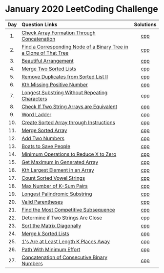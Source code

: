 # January 2020 LeetCoding Challenge

| Day | Question Links | Solutions |
| :-: | :------------- | :-------: |
| 1.  | [Check Array Formation Through Concatenation](https://leetcode.com/explore/challenge/card/january-leetcoding-challenge-2021/579/week-1-january-1st-january-7th/3589/) | [cpp](./01.%20Check%20Array%20Formation%20Through%20Concatenation.cpp) |
| 2.  | [Find a Corresponding Node of a Binary Tree in a Clone of That Tree](https://leetcode.com/explore/challenge/card/january-leetcoding-challenge-2021/579/week-1-january-1st-january-7th/3590/) | [cpp](./02.%20Find%20a%20Corresponding%20Node%20of%20a%20Binary%20Tree%20in%20a%20Clone%20of%20That%20Tree.cpp) |
| 3.  | [Beautiful Arrangement](https://leetcode.com/explore/challenge/card/january-leetcoding-challenge-2021/579/week-1-january-1st-january-7th/3591/) | [cpp](./03.%20Beautiful%20Arrangement.cpp) |
| 4.  | [Merge Two Sorted Lists](https://leetcode.com/explore/challenge/card/january-leetcoding-challenge-2021/579/week-1-january-1st-january-7th/3592/) | [cpp](./04.%20Merge%20Two%20Sorted%20Lists.cpp) |
| 5.  | [Remove Duplicates from Sorted List II](https://leetcode.com/explore/challenge/card/january-leetcoding-challenge-2021/579/week-1-january-1st-january-7th/3593/) | [cpp](./05.%20Remove%20Duplicates%20from%20Sorted%20List%20II.cpp) |
| 6.  | [Kth Missing Positive Number](https://leetcode.com/explore/challenge/card/january-leetcoding-challenge-2021/579/week-1-january-1st-january-7th/3594/) | [cpp](./06.%20Kth%20Missing%20Positive%20Number.cpp) |
| 7.  | [Longest Substring Without Repeating Characters](https://leetcode.com/explore/challenge/card/january-leetcoding-challenge-2021/579/week-1-january-1st-january-7th/3595/) | [cpp](./07.%20Longest%20Substring%20Without%20Repeating%20Characters.cpp) |
| 8.  | [Check If Two String Arrays are Equivalent](https://leetcode.com/explore/challenge/card/january-leetcoding-challenge-2021/580/week-2-january-8th-january-14th/3597/) | [cpp](./08.%20Check%20If%20Two%20String%20Arrays%20are%20Equivalent.cpp) |
| 9.  | [Word Ladder](https://leetcode.com/explore/challenge/card/january-leetcoding-challenge-2021/580/week-2-january-8th-january-14th/3598/) | [cpp](./09.%20Word%20Ladder.cpp) |
| 10.  | [Create Sorted Array through Instructions](https://leetcode.com/explore/challenge/card/january-leetcoding-challenge-2021/580/week-2-january-8th-january-14th/3599/) | [cpp](./10.%20.cpp) |
| 11.  | [Merge Sorted Array](https://leetcode.com/explore/challenge/card/january-leetcoding-challenge-2021/580/week-2-january-8th-january-14th/3600/) | [cpp](./11.%20Merge%20Sorted%20Array.cpp) |
| 12.  | [Add Two Numbers](https://leetcode.com/explore/challenge/card/january-leetcoding-challenge-2021/580/week-2-january-8th-january-14th/3601/) | [cpp](./12.%20Add%20Two%20Numbers.cpp) |
| 13.  | [Boats to Save People](https://leetcode.com/explore/challenge/card/january-leetcoding-challenge-2021/580/week-2-january-8th-january-14th/3602/) | [cpp](./13.%20Boats%20to%20Save%20People.cpp) |
| 14.  | [Minimum Operations to Reduce X to Zero](https://leetcode.com/explore/challenge/card/january-leetcoding-challenge-2021/580/week-2-january-8th-january-14th/3603/) | [cpp](./14.%20Minimum%20Operations%20to%20Reduce%20X%20to%20Zero.cpp) |
| 15.  | [Get Maximum in Generated Array](https://leetcode.com/explore/challenge/card/january-leetcoding-challenge-2021/581/week-3-january-15th-january-21st/3605/) | [cpp](./15.%20Get%20Maximum%20in%20Generated%20Array.cpp) |
| 16.  | [Kth Largest Element in an Array](https://leetcode.com/explore/challenge/card/january-leetcoding-challenge-2021/581/week-3-january-15th-january-21st/3606/) | [cpp](./16.%20Kth%20Largest%20Element%20in%20an%20Array.cpp) |
| 17.  | [Count Sorted Vowel Strings](https://leetcode.com/explore/challenge/card/january-leetcoding-challenge-2021/581/week-3-january-15th-january-21st/3607/) | [cpp](./17.%20Count%20Sorted%20Vowel%20Strings.cpp) |
| 18.  | [Max Number of K-Sum Pairs](https://leetcode.com/explore/challenge/card/january-leetcoding-challenge-2021/581/week-3-january-15th-january-21st/3608/) | [cpp](./18.%20Max%20Number%20of%20K-Sum%20Pairs.cpp) |
| 19.  | [Longest Palindromic Substring](https://leetcode.com/explore/challenge/card/january-leetcoding-challenge-2021/581/week-3-january-15th-january-21st/3609/) | [cpp](./19.%20Longest%20Palindromic%20Substring.cpp) |
| 20.  | [Valid Parentheses](https://leetcode.com/explore/challenge/card/january-leetcoding-challenge-2021/581/week-3-january-15th-january-21st/3610/) | [cpp](./20.%20Valid%20Parentheses.cpp) | 
| 21.  | [Find the Most Competitive Subsequence](https://leetcode.com/explore/challenge/card/january-leetcoding-challenge-2021/581/week-3-january-15th-january-21st/3611/) | [cpp](./21.%20Find%20the%20Most%20Competitive%20Subsequence.cpp) |
| 22.  | [Determine if Two Strings Are Close](https://leetcode.com/explore/challenge/card/january-leetcoding-challenge-2021/582/week-4-january-22nd-january-28th/3613/) | [cpp](./22.%20Determine%20if%20Two%20Strings%20Are%20Close.cpp) |
| 23.  | [Sort the Matrix Diagonally](https://leetcode.com/explore/challenge/card/january-leetcoding-challenge-2021/582/week-4-january-22nd-january-28th/3614/) | [cpp](./23.%20Sort%20the%20Matrix%20Diagonally.cpp) |
| 24.  | [Merge k Sorted Lists](https://leetcode.com/explore/challenge/card/january-leetcoding-challenge-2021/582/week-4-january-22nd-january-28th/3615/) | [cpp](./24.%20Merge%20k%20Sorted%20Lists.cpp) |
| 25.  | [1's Are at Least Length K Places Away](https://leetcode.com/explore/challenge/card/january-leetcoding-challenge-2021/582/week-4-january-22nd-january-28th/3616/) | [cpp](./25.%201's%20Are%20at%20Least%20Length%20K%20Places%20Away.cpp) |
| 26.  | [Path With Minimum Effort](https://leetcode.com/explore/challenge/card/january-leetcoding-challenge-2021/582/week-4-january-22nd-january-28th/3617/) | [cpp](./26.%20Path%20With%20Minimum%20Effort.cpp) |
| 27.  | [Concatenation of Consecutive Binary Numbers](https://leetcode.com/explore/challenge/card/january-leetcoding-challenge-2021/582/week-4-january-22nd-january-28th/3618/) | [cpp](./27.%20Concatenation%20of%20Consecutive%20Binary%20Numbers.cpp) |

